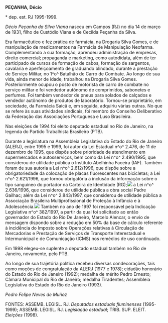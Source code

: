**PEÇANHA, Décio**

\* dep. est. RJ 1995-1999.

*Décio Peçanha da Silva Viana* nasceu em Campos (RJ) no dia 14 de março
de 1931, filho de Custódio Viana e de Cecilda Peçanha da Silva.

Era farmacêutico e fez prática de farmácia, na Drogaria Silva Gomes, e
de manipulação de medicamentos na Farmácia de Manipulação Neofarma.
Complementando a sua formação, aprendeu administração de empresas,
direito comercial; propaganda e marketing, como autodidata, além de ter
participado de cursos de formação de cabos, formação de sargentos,
cavalaria e aperfeiçoamento de graduando blindado, durante a prestação
de Serviço Militar, no 1^o^ Batalhão de Carro de Combate. Ao longo de
sua vida, ainda menor de idade, trabalhou na Drogaria Silva Gomes.
Posteriormente ocupou o posto de motorista de carro de combate no
serviço militar e foi vendedor autônomo de comprimidos, sabonetes e
perfumes. Foi também vendedor de pneus para solados de calçados e
vendedor autônomo de produtos de laboratório. Tornou-se proprietário, em
sociedade, da Farmácia Saicâ e, em seguida, adquiriu várias outras. No
que se refere às suas atividades sindicais, foi membro do Conselho
Deliberativo da Federação das Associações Portuguesa e Luso Brasileira.

Nas eleições de 1994 foi eleito deputado estadual no Rio de Janeiro, na
legenda do Partido Trabalhista Brasileiro (PTB).

Durante a legislatura na Assembleia Legislativa do Estado do Rio de
Janeiro (ALERJ), entre 1995 e 1999, foi autor da Lei Estadual n^o^
2.476, de 11 de dezembro de 1995, que dispôs sobre prioridade de
atendimento em supermercados e autosserviços, bem como da Lei n^o^
2.490/1995, que considerou de utilidade pública o Instituto Abelhinha
Faceira (IAF). Também foram de sua autoria a Lei n^o^ 2.612/1996, que
dispõe sobre a obrigatoriedade da colocação de placas fluorescentes nas
bicicletas; a Lei n^o^ 2.621/1996, que tornou obrigatória a inclusão da
informação sobre o tipo sanguíneo do portador na Carteira de Identidade
(RG);![](PE%c3%87ANHA,%20D%c3%a9cio_arquivos/image001.jpg) a Lei n^o^
2.636/1996, que considerou de utilidade pública a obra social Padre
Gailhac; além da Lei n^o^ 2.843/1997, que considerou de utilidade
pública a Associação Brasileira Multiprofissional de Proteção à Infância
e à Adolescência.![](PE%c3%87ANHA,%20D%c3%a9cio_arquivos/image001.jpg)
Também no ano de 1997 foi responsável pela Indicação Legislativa n^o^
382/1997, a partir da qual foi solicitado ao então governador do Estado
do Rio De Janeiro, Marcelo Alencar, o envio de mensagem dispondo sobre a
redução em 50% da base de cálculo referente à incidência do Imposto
sobre Operações relativas à Circulação de Mercadorias e Prestação de
Serviços de Transporte Interestadual e Intermunicipal e de Comunicação
(ICMS) nos remédios de uso continuado.

Em 1998 elegeu-se suplente a deputado estadual também no Rio de Janeiro,
novamente, pelo PTB.

Ao longo de sua trajetória política recebeu diversas condecorações, tais
como moções de congratulação da ALERJ (1977 e 1978); cidadão honorário
do Estado do Rio de Janeiro (1992); medalha de mérito Pedro Ernesto;
Câmara Municipal do Rio de Janeiro; medalha Tiradentes; Assembleia
Legislativa do Estado do Rio de Janeiro (1993).

*Pedro Felipe Neves de Muñoz*

FONTES: ASSEMB. LEGISL. RJ. *Deputados estaduais fluminenses*
(1995-1999); ASSEMB. LEGISL. RJ. *Legislação estadual*; TRIB. SUP.
ELEIT. *Eleições* (1998).
